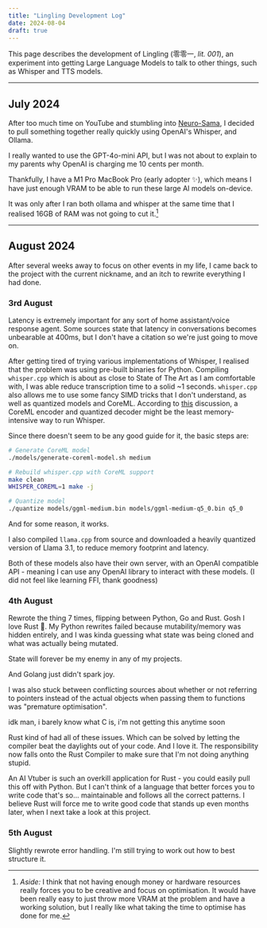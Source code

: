 ```yaml
---
title: "Lingling Development Log"
date: 2024-08-04
draft: true
---
```


This page describes the development of Lingling (零零一, _lit. 001_), an experiment into getting Large Language Models to talk to other things, such as Whisper and TTS models.

---

## July 2024

After too much time on YouTube and stumbling into [Neuro-Sama](https://www.youtube.com/channel/UCLHmLrj4pHHg3-iBJn_CqxA), I decided to pull something together really quickly using OpenAI's Whisper, and Ollama.

I really wanted to use the GPT-4o-mini API, but I was not about to explain to my parents why OpenAI is charging me 10 cents per month.

Thankfully, I have a M1 Pro MacBook Pro (early adopter :sparkles:), which means I have just enough VRAM to be able to run these large AI models on-device.

It was only after I ran both ollama and whisper at the same time that I realised 16GB of RAM was not going to cut it.[^1]

---

## August 2024

After several weeks away to focus on other events in my life, I came back to the project with the current nickname, and an itch to rewrite everything I had done.

### 3rd August

Latency is extremely important for any sort of home assistant/voice response agent. Some sources state that latency in conversations becomes unbearable at 400ms, but I don't have a citation so we're just going to move on.

After getting tired of trying various implementations of Whisper, I realised that the problem was using pre-built binaries for Python. Compiling `whisper.cpp` which is about as close to State of The Art as I am comfortable with, I was able reduce transcription time to a solid ~1 seconds. `whisper.cpp` also allows me to use some fancy SIMD tricks that I don't understand, as well as quantized models and CoreML. According to [this](https://github.com/ggerganov/whisper.cpp/discussions/1829) discussion, a CoreML encoder and quantized decoder might be the least memory-intensive way to run Whisper.

Since there doesn't seem to be any good guide for it, the basic steps are:

```sh
# Generate CoreML model
./models/generate-coreml-model.sh medium

# Rebuild whisper.cpp with CoreML support
make clean
WHISPER_COREML=1 make -j

# Quantize model
./quantize models/ggml-medium.bin models/ggml-medium-q5_0.bin q5_0
```

And for some reason, it works.

I also compiled `llama.cpp` from source and downloaded a heavily quantized version of Llama 3.1, to reduce memory footprint and latency.

Both of these models also have their own server, with an OpenAI compatible API - meaning I can use any OpenAI library to interact with these models. (I did not feel like learning FFI, thank goodness)

### 4th August

Rewrote the thing 7 times, flipping between Python, Go and Rust. Gosh I love Rust :crab:. My Python rewrites failed because mutability/memory was hidden entirely, and I was kinda guessing what state was being cloned and what was actually being mutated.

State will forever be my enemy in any of my projects.

And Golang just didn't spark joy.

I was also stuck between conflicting sources about whether or not referring to pointers instead of the actual objects when passing them to functions was "premature optimisation".

idk man, i barely know what C is, i'm not getting this anytime soon

Rust kind of had all of these issues. Which can be solved by letting the compiler beat the daylights out of your code. And I love it. The responsibility now falls onto the Rust Compiler to make sure that I'm not doing anything stupid.

An AI Vtuber is such an overkill application for Rust - you could easily pull this off with Python. But I can't think of a language that better forces you to write code that's so... maintainable and follows all the correct patterns. I believe Rust will force me to write good code that stands up even months later, when I next take a look at this project.

### 5th August

Slightly rewrote error handling. I'm still trying to work out how to best structure it.

[^1]: _Aside:_ I think that not having enough money or hardware resources really forces you to be creative and focus on optimisation. It would have been really easy to just throw more VRAM at the problem and have a working solution, but I really like what taking the time to optimise has done for me.

